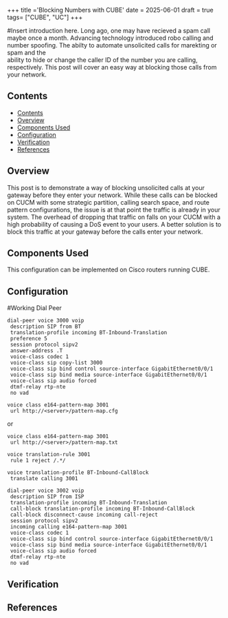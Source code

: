 +++
title ='Blocking Numbers with CUBE'
date = 2025-06-01
draft = true
tags= ["CUBE", "UC"]
+++


#Insert introduction here.
Long ago, one may have recieved a spam call maybe once a month. Advancing technology introduced robo calling and number spoofing. The abilty to automate unsolicited calls for marekting or spam and the  
ability to hide or change the caller ID of the number you are calling, respectively. This post will cover an easy way at blocking those calls from your network.   
<!--more-->  


## Contents
- [Contents](#contents)
- [Overview](#overview)
- [Components Used](#components-used)
- [Configuration](#configuration)
- [Verification](#verification)
- [References](#references)

## Overview
This post is to demonstrate a way of blocking unsolicited calls at your gateway before they enter your network. While these calls can be blocked on CUCM with some strategic partition, calling search space, and route pattern configurations, the issue is at that point the traffic is already in your system. The overhead of dropping that traffic on falls on your CUCM with a high probability of causing a DoS event to your users. A better solution is to block this traffic at your gateway before the calls enter your network.

## Components Used
This configuration can be implemented on Cisco routers running CUBE.

## Configuration
#Working Dial Peer
```
dial-peer voice 3000 voip
 description SIP from BT
 translation-profile incoming BT-Inbound-Translation
 preference 5
 session protocol sipv2
 answer-address .T
 voice-class codec 1  
 voice-class sip copy-list 3000
 voice-class sip bind control source-interface GigabitEthernet0/0/1
 voice-class sip bind media source-interface GigabitEthernet0/0/1
 voice-class sip audio forced
 dtmf-relay rtp-nte
 no vad
```

```
voice class e164-pattern-map 3001
 url http://<server>/pattern-map.cfg
```
or

```  
voice class e164-pattern-map 3001
 url http://<server>/pattern-map.txt
```

```
voice translation-rule 3001
 rule 1 reject /.*/

voice translation-profile BT-Inbound-CallBlock
 translate calling 3001

dial-peer voice 3002 voip
 description SIP from ISP
 translation-profile incoming BT-Inbound-Translation
 call-block translation-profile incoming BT-Inbound-CallBlock
 call-block disconnect-cause incoming call-reject
 session protocol sipv2
 incoming calling e164-pattern-map 3001
 voice-class codec 1  
 voice-class sip bind control source-interface GigabitEthernet0/0/1
 voice-class sip bind media source-interface GigabitEthernet0/0/1
 voice-class sip audio forced
 dtmf-relay rtp-nte
 no vad
```

## Verification
## References


